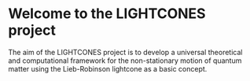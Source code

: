 # Welcome to the LIGHTCONES project 


The aim of the LIGHTCONES project is to develop a universal theoretical and computational framework for the non-stationary motion of quantum matter using the Lieb-Robinson lightcone as a basic concept. 

```{tableofcontents}
```
